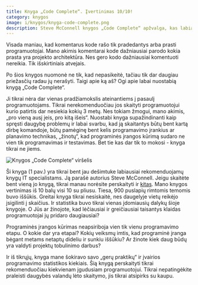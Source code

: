 ```yaml
---
title: Knyga „Code Complete“. Įvertinimas 10/10!
category: knygos
image: i/knygos/knyga-code-complete.png
description: Steve McConnell knygos „Code Complete“ apžvalga, kas labiausiai patiko ir kitokie komentarai kodėl ši knyga tokia naudinga.
---
```


Visada maniau, kad komentarus kode rašo tik pradedantys arba prasti programuotojai. Mano akimis komentarai kode dažniausiai parodo kokia prasta yra projekto architektūra. Nes gero kodo dažniausiai komentuoti nereikia. Tik išskirtiniais atvejais.

Po šios knygos nuomonė ne tik, kad nepasikeitė, tačiau tik dar daugiau priežasčių radau jų nerašyti. Taigi apie ką aš? Ogi apie labai nuostabią knygą „Code Complete“.

Ji tikrai nėra dar vienas pradžiamokslis ateinantiems į pasaulį programuotojams. Tikrai nerekomenduočiau jos skaityti programuotojui kurio patirtis dar nesiekia kokių 3 metų. Nes tokiam žmogui, mano akimis, „pro vieną ausį įeis, pro kitą išeis“. Nuostabi knyga supažindinanti kaip spręsti daugybę problemų ir labai svarbu, kad ją skaitantys būtų bent kartą dirbę komandoje, būtų pamėginę bent kelis programavimo įrankius ar planavimo technikas, „žinotų“, kad programinės įrangos kūrimą sudaro ne vien tik programavimas ir testavimas. Bet tie kas dar tik to mokosi - knyga tikrai ne jiems.

![Knygos „Code Complete“ viršelis](/i/knyga_code_complete.jpg)

Ši knyga (1 pav.) yra tikrai bent jau dešimtuke labiausiai rekomenduojamų knygų IT specialistams. Ją parašė autorius Steve McConnell. Jeigu skaitėte bent vieną jo knygą, tikrai manau norėsite perskaityti ir [kitas](http://www.stevemcconnell.com/books.htm). Mano knygos vertinimas iš 10 balų visi 10 su pliusu. Tiesa, 900 puslapių rimtomis temomis buvo iššūkis. Greitai knyga tikrai nesiskaitė, nes daugelyje vietų reikėjo įsigilinti į skaičius. Ir statistika buvo tikrai vienas įdomiausių dalykų šioje knygoje. O Jūs ar žinojote, kad lėčiausiai ir greičiausiai taisantys klaidas programuotojai jų pridaro daugiausiai?

Programinės įrangos kūrimas neapsiriboja vien tik vienu programavimo etapu. O kokie dar yra etapai? Kokių veiksmų imtis, kad programinė įranga bėgant metams netaptų dideliu ir sunkiu iššūkiu? Ar žinote kiek daug būdų yra valdyti projektų tobulinimo darbus?

Ir iš tikrųjų, knyga mane šokiravo savo „gerų praktikų“ ir įvairios programavimo statistikos kiekiais. Šią knygą perskaityti tikrai rekomenduočiau kiekvienam įgudusiam programuotojui. Tikrai nepatingėkite praleisti daugybės valandų lėto skaitymo, jis tikrai atsipirks su kaupu.